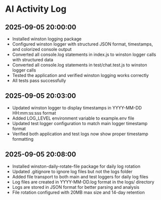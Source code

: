 # AI Activity Log

## 2025-09-05 20:00:00
- Installed winston logging package
- Configured winston logger with structured JSON format, timestamps, and colorized console output
- Converted all console.log statements in index.js to winston logger calls with structured data
- Converted all console.log statements in test/chat.test.js to winston logger calls
- Tested the application and verified winston logging works correctly
- All tests pass successfully

## 2025-09-05 20:03:00
- Updated winston logger to display timestamps in YYYY-MM-DD HH:mm:ss:sss format
- Added LOG_LEVEL environment variable to example.env file
- Updated test logger configuration to match main logger timestamp format
- Verified both application and test logs now show proper timestamp formatting

## 2025-09-05 20:08:00
- Installed winston-daily-rotate-file package for daily log rotation
- Updated .gitignore to ignore log files but not the logs folder
- Added file transport to both main and test loggers for daily log files
- Log files are created in YYYY-MM-DD.log format in the logs/ directory
- Logs are stored in JSON format for better parsing and analysis
- File rotation configured with 20MB max size and 14-day retention
